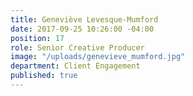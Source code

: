 ```yaml
---
title: Geneviève Levesque-Mumford
date: 2017-09-25 10:26:00 -04:00
position: 17
role: Senior Creative Producer
image: "/uploads/genevieve_mumford.jpg"
department: Client Engagement
published: true
---
```

